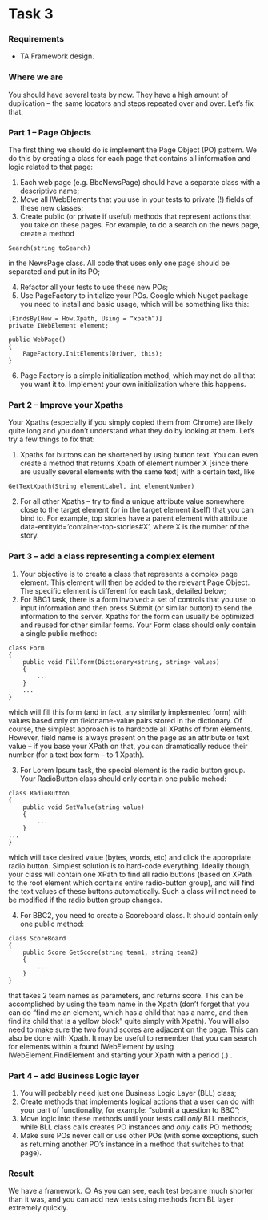 # Task 3

### Requirements

- TA Framework design.

### Where we are

You should have several tests by now. They have a high amount of duplication – the same locators and steps repeated over and over. Let’s fix that.

### Part 1 – Page Objects

The first thing we should do is implement the Page Object (PO) pattern. We do this by creating a class for each page that contains all information and logic related to that page:
1.	Each web page (e.g. BbcNewsPage) should have a separate class with a descriptive name;
2.	Move all IWebElements that you use in your tests to private (!) fields of these new classes;
3.	Create public (or private if useful) methods that represent actions that you take on these pages. For example, to do a search on the news page, create a method 
```
Search(string toSearch) 
```
in the NewsPage class. All code that uses only one page should be separated and put in its PO;

4.	Refactor all your tests to use these new POs;
5.	Use PageFactory to initialize your POs. Google which Nuget package you need to install and basic usage, which will be something like this:
```
[FindsBy(How = How.Xpath, Using = “xpath”)]
private IWebElement element;

public WebPage()
{
	PageFactory.InitElements(Driver, this);
}
```
6.	Page Factory is a simple initialization method, which may not do all that you want it to. Implement your own initialization where this happens.

### Part 2 – Improve your Xpaths

Your Xpaths (especially if you simply copied them from Chrome) are likely quite long and you don’t understand what they do by looking at them. Let’s try a few things to fix that:
1.	Xpaths for buttons can be shortened by using button text. You can even create a method that returns Xpath of element number X [since there are usually several elements with the same text] with a certain text, like 
```
GetTextXpath(String elementLabel, int elementNumber)
```
2.	For all other Xpaths – try to find a unique attribute value somewhere close to the target element (or in the target element itself) that you can bind to. For example, top stories have a parent element with attribute data-entityid=’container-top-stories#X’, where X is the number of the story.


### Part 3 – add a class representing a complex element

1.	Your objective is to create a class that represents a complex page element. This element will then be added to the relevant Page Object. The specific element is different for each task, detailed below;
2.	For BBC1 task, there is a form involved: a set of controls that you use to input information and then press Submit (or similar button) to send the information to the server.
Xpaths for the form can usually be optimized and reused for other similar forms. Your Form class should only contain a single public method:
```
class Form
{
	public void FillForm(Dictionary<string, string> values)
	{
		...
	}
	...
}
```
which will fill this form (and in fact, any similarly implemented form) with values based only on fieldname-value pairs stored in the dictionary. 
Of course, the simplest approach is to hardcode all XPaths of form elements. However, field name is always present on the page as an attribute or text value – if you base your XPath on that, you can dramatically reduce their number (for a text box form – to 1 Xpath).

3.	For Lorem Ipsum task, the special element is the radio button group. Your RadioButton class should only contain one public mehod:
```
class RadioButton
{
	public void SetValue(string value)
	{
		...
	}
...
}
```
which will take desired value (bytes, words, etc) and click the appropriate radio button.
Simplest solution is to hard-code everything. Ideally though, your class will contain one XPath to find all radio buttons (based on XPath to the root element which contains entire radio-button group), and will find the text values of these buttons automatically. Such a class will not need to be modified if the radio button group changes.

4.	For BBC2, you need to create a Scoreboard class. It should contain only one public method:
``` 
class ScoreBoard
{
	public Score GetScore(string team1, string team2)
	{
		...
	}
}
``` 
that takes 2 team names as parameters, and returns score. This can be accomplished by using the team name in the Xpath (don’t forget that you can do “find me an element, which has a child that has a name, and then find its child that is a yellow block” quite simply with Xpath). 
You will also need to make sure the two found scores are adjacent on the page. This can also be done with Xpath. It may be useful to remember that you can search for elements within a found IWebElement by using IWebElement.FindElement and starting your Xpath with a period (.) .

### Part 4 – add Business Logic layer

1.	You will probably need just one Business Logic Layer (BLL) class;
2.	Create methods that implements logical actions that a user can do with your part of functionality, for example: “submit a question to BBC”;
3.	Move logic into these methods until your tests call *only* BLL methods, while BLL class calls creates PO instances and *only* calls PO methods;
4.	Make sure POs never call or use other POs (with some exceptions, such as returning another PO’s instance in a method that switches to that page).

### Result

We have a framework. 😊 As you can see, each test became much shorter than it was, and you can add new tests using methods from BL layer extremely quickly.
